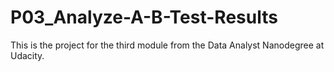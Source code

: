 # P03_Analyze-A-B-Test-Results
This is the project for the third module from the Data Analyst Nanodegree at Udacity.
